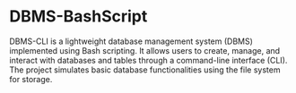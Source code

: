 # DBMS-BashScript
DBMS-CLI is a lightweight database management system (DBMS) implemented using Bash scripting. It allows users to create, manage, and interact with databases and tables through a command-line interface (CLI). The project simulates basic database functionalities using the file system for storage.
